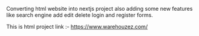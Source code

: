 Converting html website into nextjs project also adding some new features like search engine add edit delete login and register forms.

This is html project link :- https://www.warehouzez.com/
